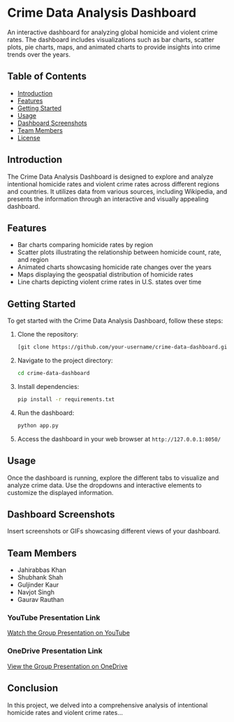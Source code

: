 # Crime Data Analysis Dashboard

An interactive dashboard for analyzing global homicide and violent crime rates. The dashboard includes visualizations such as bar charts, scatter plots, pie charts, maps, and animated charts to provide insights into crime trends over the years.

## Table of Contents

- [Introduction](#introduction)
- [Features](#features)
- [Getting Started](#getting-started)
- [Usage](#usage)
- [Dashboard Screenshots](#dashboard-screenshots)
- [Team Members](#team-members)
- [License](#license)

## Introduction

The Crime Data Analysis Dashboard is designed to explore and analyze intentional homicide rates and violent crime rates across different regions and countries. It utilizes data from various sources, including Wikipedia, and presents the information through an interactive and visually appealing dashboard.

## Features

- Bar charts comparing homicide rates by region
- Scatter plots illustrating the relationship between homicide count, rate, and region
- Animated charts showcasing homicide rate changes over the years
- Maps displaying the geospatial distribution of homicide rates
- Line charts depicting violent crime rates in U.S. states over time

## Getting Started

To get started with the Crime Data Analysis Dashboard, follow these steps:

1. Clone the repository:

    ```bash
    [git clone https://github.com/your-username/crime-data-dashboard.git](https://github.com/200546259/Data-Progarmming-Group-1-Final-Project.git)
    ```

2. Navigate to the project directory:

    ```bash
    cd crime-data-dashboard
    ```

3. Install dependencies:

    ```bash
    pip install -r requirements.txt
    ```

4. Run the dashboard:

    ```bash
    python app.py
    ```

5. Access the dashboard in your web browser at `http://127.0.0.1:8050/`

## Usage

Once the dashboard is running, explore the different tabs to visualize and analyze crime data. Use the dropdowns and interactive elements to customize the displayed information.

## Dashboard Screenshots

Insert screenshots or GIFs showcasing different views of your dashboard.

## Team Members

- Jahirabbas Khan
- Shubhank Shah
- Guljinder Kaur
- Navjot Singh
- Gaurav Rauthan



### YouTube Presentation Link
[Watch the Group Presentation on YouTube](https://www.youtube.com/watch?v=fdoer_xZtvk)

### OneDrive Presentation Link
[View the Group Presentation on OneDrive](https://drive.google.com/drive/folders/1uf-XKX_KCmcB8zhlPesNkRvyP0s_5FXj/view)

## Conclusion

In this project, we delved into a comprehensive analysis of intentional homicide rates and violent crime rates...


